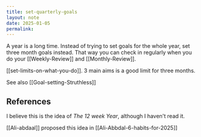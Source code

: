 ```yaml
---
title: set-quarterly-goals
layout: note
date: 2025-01-05
permalink:
---
```


A year is a long time. Instead of trying to set goals for the whole year, set three month goals instead. That way you can check in regularly when you do your [[Weekly-Review]] and [[Monthly-Review]].

[[set-limits-on-what-you-do]]. 3 main aims is a good limit for three months.

See also [[Goal-setting-Struthless]]

## References

I believe this is the idea of *The 12 week Year*, although I haven't read it.

[[Ali-abdaal]] proposed this idea in [[Ali-Abbdal-6-habits-for-2025]]

